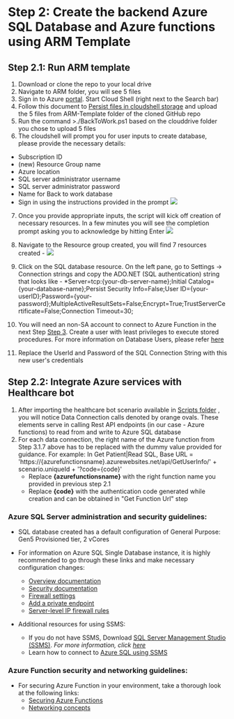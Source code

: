 # Step 2: Create the backend Azure SQL Database and Azure functions using ARM Template

## Step 2.1: Run ARM template
1. Download or clone the repo to your local drive
2. Navigate to ARM folder, you will see 5 files
3. Sign in to Azure [portal](https://portal.azure.com/). Start Cloud Shell (right next to the Search bar)
4. Follow this document to [Persist files in cloudshell storage](https://docs.microsoft.com/en-us/azure/cloud-shell/persisting-shell-storage) and upload the 5 files from ARM-Template folder of the cloned GitHub repo
5. Run the command >./BackToWork.ps1 based on the clouddrive folder you chose to upload 5 files
6. The cloudshell will prompt you for user inputs to create database, please provide the necessary details:
- Subscription ID
- (new) Resource Group name
- Azure location
- SQL server administrator username
- SQL server administrator password
- Name for Back to work database
- Sign in using the instructions provided in the prompt
![](https://github.com/nikitapitliya006/COVID19-ReturnToWork/blob/master/Screenshots/ARMTemplate-Cloudshell.png)

7. Once you provide appropriate inputs, the script will kick off creation of necessary resources. In a few minutes you will see the completion prompt asking you to acknowledge by hitting Enter
![](https://github.com/nikitapitliya006/COVID19-ReturnToWork/blob/master/Screenshots/ARMTemplate-CloudShellComplete.png)

8. Navigate to the Resource group created, you will find 7 resources created - 
![](https://github.com/nikitapitliya006/COVID19-ReturnToWork/blob/master/Screenshots/ARMTemplate-Resources.png)

9. Click on the SQL database resource. On the left pane, go to Settings -> Connection strings and copy the ADO.NET (SQL authentication) string that looks like - 
*Server=tcp:{your-db-server-name};Initial Catalog={your-database-name};Persist Security Info=False;User ID={your-userID};Password={your-password};MultipleActiveResultSets=False;Encrypt=True;TrustServerCertificate=False;Connection Timeout=30;

10. You will need an non-SA account to connect to Azure Function in the next Step [Step 3](https://github.com/microsoft/covid19-BackToWork/blob/master/WebchatChannel/3-DataConnection-AzureFunction.md). Create a user with least privileges to execute stored procedures. For more information on Database Users, please refer [here](https://docs.microsoft.com/en-us/sql/t-sql/statements/create-user-transact-sql?view=sql-server-ver15)

11. Replace the UserId and Password of the SQL Connection String with this new user's credentials

## Step 2.2: Integrate Azure services with Healthcare bot 

1. After importing the healthcare bot scenario available in [Scripts folder](https://github.com/microsoft/covid19-BackToWork/tree/master/Scripts) , you will notice Data Connection calls denoted by orange ovals. These elements serve in calling Rest API endpoints (in our case - Azure functions) to read from and write to Azure SQL database
2. For each data connection, the right name of the Azure function from Step 3.1.7 above has to be replaced with the dummy value provided for guidance. For example:
In Get Patient|Read SQL, Base URL = 'https://{azurefunctionsname}.azurewebsites.net/api/GetUserInfo/' + scenario.uniqueId + '?code={code}'
	- Replace **{azurefunctionsname}** with the right function name you provided in previous step 2.1
	- Replace **{code}** with the authentication code generated while creation and can be obtained in "Get Function Url" step

### Azure SQL Server administration and security guidelines:
- SQL database created has a default configuration of General Purpose: Gen5 Provisioned tier, 2 vCores 
- For information on Azure SQL Single Database instance, it is highly recommended to go through these links and make necessary configuration changes: 
	- [Overview documentation](https://docs.microsoft.com/en-us/azure/azure-sql/database/single-database-overview)
	- [Security documentation](https://docs.microsoft.com/en-us/azure/azure-sql/database/security-overview)
	- [Firewall settings](https://docs.microsoft.com/en-us/azure/sql-database/sql-database-networkaccess-overview) 
	- [Add a private endpoint](https://docs.microsoft.com/en-us/azure/private-link/private-endpoint-overview)
	- [Server-level IP firewall rules](https://docs.microsoft.com/en-us/azure/azure-sql/database/firewall-create-server-level-portal-quickstart)

- Additional resources for using SSMS:
	- If you do not have SSMS, Download [SQL Server Management Studio (SSMS)](https://aka.ms/ssmsfullsetup). *For more information, click [ here](https://docs.microsoft.com/en-us/sql/ssms/download-sql-server-management-studio-ssms?view=sql-server-ver15)*
	- Learn how to connect to [Azure SQL using SSMS](https://docs.microsoft.com/en-us/azure/azure-sql/database/connect-query-ssms)
	
### Azure Function security and networking guidelines:
- For securing Azure Function in your environment, take a thorough look at the following links:
	- [Securing Azure Functions](https://docs.microsoft.com/en-us/azure/azure-functions/security-concepts)
	- [Networking concepts](https://docs.microsoft.com/en-us/azure/azure-functions/security-baseline)





